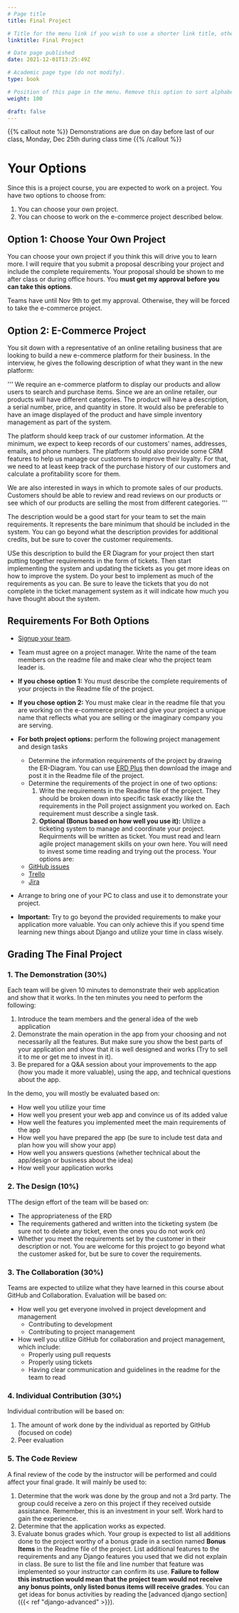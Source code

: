 ```yaml
---
# Page title
title: Final Project

# Title for the menu link if you wish to use a shorter link title, otherwise remove this option.
linktitle: Final Project

# Date page published
date: 2021-12-01T13:25:49Z

# Academic page type (do not modify).
type: book

# Position of this page in the menu. Remove this option to sort alphabetically.
weight: 100

draft: false
---
```


{{% callout note %}}
Demonstrations are due on day before last of our class, Monday, Dec 25th during class time
{{% /callout %}}

# Your Options
Since this is a project course, you are expected to work on a project. You have two options to choose from:
1. You can choose your own project.
2. You can choose to work on the e-commerce project described below.

## Option 1: Choose Your Own Project

You can choose your own project if you think this will drive you to learn more. I will require that you submit a proposal describing your project and include the complete requirements. Your proposal should be shown to me after class or during office hours. You **must get my approval before you can take this options**.

Teams have until Nov 9th to get my approval. Otherwise, they will be forced to take the e-commerce project.

## Option 2: E-Commerce Project

You sit down with a representative of an online retailing business that are looking to build a new e-commerce platform for their business. In the interview, he gives the following description of what they want in the new platform:

'''
We require an e-commerce platform to display our products and allow users to search and purchase items. Since we are an online retailer, our products will have different categories. The product will have a description, a serial number, price, and quantity in store. It would also be preferable to have an image displayed of the product and have simple inventory management as part of the system.

The platform should keep track of our customer information. At the minimum, we expect to keep records of our customers' names, addresses, emails, and phone numbers. The platform should also provide some CRM features to help us manage our customers to improve their loyalty. For that, we need to at least keep track of the purchase history of our customers and calculate a profitability score for them.

We are also interested in ways in which to promote sales of our products. Customers should be able to review and read reviews on our products or see which of our products are selling the most from different categories.
'''

The description would be a good start for your team to set the main requirements. It represents the bare minimum that should be included in the system. You can go beyond what the description provides for additional credits, but be sure to cover the customer requirements.

USe this description to build the ER Diagram for your project then start putting together requirements in the form of tickets. Then start implementing the system and updating the tickets as you get more ideas on how to improve the system. Do your best to implement as much of the requirements as you can. Be sure to leave the tickets that you do not complete in the ticket management system as it will indicate how much you have thought about the system.


## Requirements For Both Options

- [Signup your team](https://classroom.github.com/a/nzIxyJ4Q).
- Team must agree on a project manager. Write the name of the team members on the readme file and make clear who the project team leader is.
- **If you chose option 1:** You must describe the complete requirements of your projects in the Readme file of the project.
- **If you chose option 2:** You must make clear in the readme file that you are working on the e-commerce project and give your project a unique name that reflects what you are selling or the imaginary company you are serving.
- **For both project options:** perform the following project management and design tasks
  - Determine the information requirements of the project by drawing the ER-Diagram. You can use [ERD Plus](https://erdplus.com/) then download the image and post it in the Readme file of the project.
  - Determine the requirements of the project in one of two options:
    1. Write the requirements in the Readme file of the project. They should be broken down into specific task exactly like the requirements in the Poll project assignment you worked on. Each requirement must describe a single task.
    2. **Optional (Bonus based on how well you use it):** Utilize a ticketing system to manage and coordinate your project. Requirments will be written as ticket. You must read and learn agile project management skills on your own here. You will need to invest some time reading and trying out the process. Your options are:
  - [GitHub issues](https://docs.github.com/en/issues)
  - [Trello](https://trello.com/guide)
  - [Jira](https://www.atlassian.com/software/jira/guides/getting-started/introduction#what-is-jira-software)

- Arrange to bring one of your PC to class and use it to demonstrate your project.
- **Important:** Try to go beyond the provided requirements to make your application more valuable. You can only achieve this if you spend time learning new things about Django and utilize your time in class wisely.


## Grading The Final Project

### 1. The Demonstration (30%)

  Each team will be given 10 minutes to demonstrate their web application and show that it works. In the ten minutes you need to perform the following:
  1. Introduce the team members and the general idea of the web application
  2. Demonstrate the main operation in the app from your choosing and not necessarily all the features. But make sure you show the best parts of your application and show that it is well designed and works (Try to sell it to me or get me to invest in it).
  3. Be prepared for a Q&A session about your improvements to the app (how you made it more valuable), using the app, and technical questions about the app.

  In the demo, you will mostly be evaluated based on:
  - How well you utilize your time
  - How well you present your web app and convince us of its added value
  - How well the features you implemented meet the main requirements of the app
  - How well you have prepared the app (be sure to include test data and plan how you will show your app)
  - How well you answers questions (whether technical about the app/design or business about the idea)
  - How well your application works


### 2. The Design (10%)

TThe design effort of the team will be based on:
- The appropriateness of the ERD
- The requirements gathered and written into the ticketing system (be sure not to delete any ticket, even the ones you do not work on)
- Whether you meet the requirements set by the customer in their description or not. You are welcome for this project to go beyond what the customer asked for, but be sure to cover the requirements.

### 3. The Collaboration (30%)

Teams are expected to utilize what they have learned in this course about GitHub and Collaboration. Evaluation will be based on:
- How well you get everyone involved in project development and management
    - Contributing to development
    - Contributing to project management
- How well you utilize GitHub for collaboration and project management, which include:
    - Properly using pull requests
    - Properly using tickets
    - Having clear communication and guidelines in the readme for the team to read

### 4. Individual Contribution (30%)

  Individual contribution will be based on:
  1. The amount of work done by the individual as reported by GitHub (focused on code)
  2. Peer evaluation

### 5. The Code Review

 A final review of the code by the instructor will be performed and could affect your final grade. It will mainly be used to:

 1. Determine that the work was done by the group and not a 3rd party. The group could receive a zero on this project if they received outside assistance. Remember, this is an investment in your self. Work hard to gain the experience.
 2. Determine that the application works as expected.
 3. Evaluate bonus grades which. Your group is expected to list all additions done to the project worthy of a bonus grade in a section named **Bonus Items** in the Readme file of the project. List additional features to the requirements and any Django features you used that we did not explain in class. Be sure to list the file and line number that feature was implemented so your instructor can confirm its use. **Failure to follow this instruction would mean that the project team would not receive any bonus points, only listed bonus items will receive grades**. You can get ideas for bonus activities by reading the [advanced django section]({{< ref "django-advanced" >}}).


